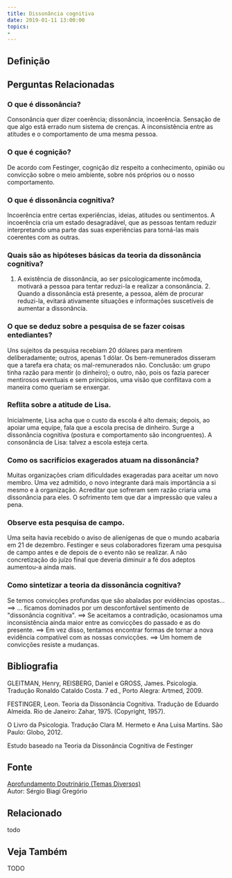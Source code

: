 ```yaml
---
title: Dissonância cognitiva
date: 2019-01-11 13:00:00
topics: 
- 
---
```


## Definição


## Perguntas Relacionadas

### O que é dissonância?
Consonância quer dizer coerência; dissonância, incoerência. Sensação de
que algo está errado num sistema de crenças. A inconsistência entre as
atitudes e o comportamento de uma mesma pessoa.

### O que é cognição?
De acordo com Festinger, cognição diz respeito a conhecimento, opinião
ou convicção sobre o meio ambiente, sobre nós próprios ou o nosso
comportamento.

### O que é dissonância cognitiva?
Incoerência entre certas experiências, ideias, atitudes ou sentimentos.
A incoerência cria um estado desagradável, que as pessoas tentam reduzir
interpretando uma parte das suas experiências para torná-las mais
coerentes com as outras.

### Quais são as hipóteses básicas da teoria da dissonância cognitiva?
1. A existência de dissonância, ao ser psicologicamente incômoda,
motivará a pessoa para tentar reduzi-la e realizar a consonância. 2.
Quando a dissonância está presente, a pessoa, além de procurar
reduzi-la, evitará ativamente situações e informações suscetíveis de
aumentar a dissonância.

### O que se deduz sobre a pesquisa de se fazer coisas entediantes?
Uns sujeitos da pesquisa recebiam 20 dólares para mentirem
deliberadamente; outros, apenas 1 dólar. Os bem-remunerados disseram que
a tarefa era chata; os mal-remunerados não. Conclusão: um grupo tinha
razão para mentir (o dinheiro); o outro, não, pois os fazia parecer
mentirosos eventuais e sem princípios, uma visão que conflitava com a
maneira como queriam se enxergar.

### Reflita sobre a atitude de Lisa.

Inicialmente, Lisa acha que o custo da escola é alto demais; depois, ao
apoiar uma equipe, fala que a escola precisa de dinheiro. Surge a
dissonância cognitiva (postura e comportamento são incongruentes). A
consonância de Lisa: talvez a escola esteja certa.

### Como os sacrifícios exagerados atuam na dissonância?
Muitas organizações criam dificuldades exageradas para aceitar um novo
membro. Uma vez admitido, o novo integrante dará mais importância a si
mesmo e à organização. Acreditar que sofreram sem razão criaria uma
dissonância para eles. O sofrimento tem que dar a impressão que valeu a
pena.

### Observe esta pesquisa de campo.

Uma seita havia recebido o aviso de alienígenas de que o mundo acabaria
em 21 de dezembro. Festinger e seus colaboradores fizeram uma pesquisa
de campo antes e de depois de o evento não se realizar. A não
concretização do juízo final que deveria diminuir a fé dos adeptos
aumentou-a ainda mais.

### Como sintetizar a teoria da dissonância cognitiva?
Se temos convicções profundas que são abaladas por evidências opostas...
==&gt; ... ficamos dominados por um desconfortável sentimento de
"dissonância cognitiva". ==&gt; Se aceitamos a contradição, ocasionamos
uma inconsistência ainda maior entre as convicções do passado e as do
presente. ==&gt; Em vez disso, tentamos encontrar formas de tornar a
nova evidência compatível com as nossas convicções. ==&gt; Um homem de
convicções resiste a mudanças.


## Bibliografia

GLEITMAN, Henry, REISBERG, Daniel e GROSS, James. Psicologia. Tradução
Ronaldo Cataldo Costa. 7 ed., Porto Alegra: Artmed, 2009.

FESTINGER, Leon. Teoria da Dissonância Cognitiva. Tradução de Eduardo
Almeida. Rio de Janeiro: Zahar, 1975. (Copyright, 1957).

O Livro da Psicologia. Tradução Clara M. Hermeto e Ana Luisa Martins.
São Paulo: Globo, 2012.

Estudo baseado na Teoria da Dissonância Cognitiva de Festinger

## Fonte
[Aprofundamento Doutrinário (Temas Diversos)](https://sites.google.com/view/aprofundamentodoutrinario/dissonância-cognitiva)  
Autor: Sérgio Biagi Gregório



## Relacionado
todo

## Veja Também
TODO


